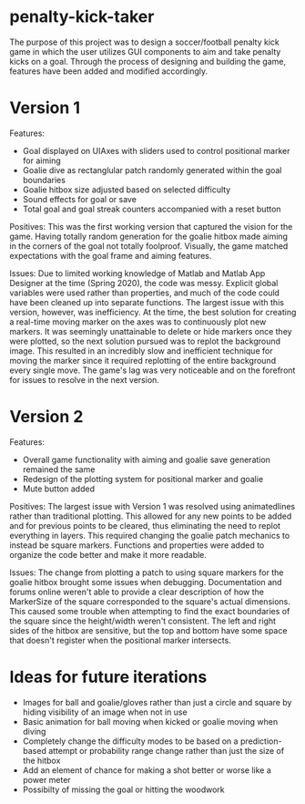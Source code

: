 # penalty-kick-taker

The purpose of this project was to design a soccer/football penalty kick game in which the user utilizes GUI components to aim and take penalty kicks on a goal. Through the process of designing and building the game, features have been added and modified accordingly.

# Version 1
Features:
<ul>
  <li>Goal displayed on UIAxes with sliders used to control positional marker for aiming</li>
  <li>Goalie dive as rectanglular patch randomly generated within the goal boundaries</li>
  <li>Goalie hitbox size adjusted based on selected difficulty</li>
  <li>Sound effects for goal or save</li>
  <li>Total goal and goal streak counters accompanied with a reset button</li>
</ul>

Positives: This was the first working version that captured the vision for the game. Having totally random generation for the goalie hitbox made aiming in the corners of the goal not totally foolproof. Visually, the game matched expectations with the goal frame and aiming features.

Issues: Due to limited working knowledge of Matlab and Matlab App Designer at the time (Spring 2020), the code was messy. Explicit global variables were used rather than properties, and much of the code could have been cleaned up into separate functions. The largest issue with this version, however, was inefficiency. At the time, the best solution for creating a real-time moving marker on the axes was to continuously plot new markers. It was seemingly unattainable to delete or hide markers once they were plotted, so the next solution pursued was to replot the background image. This resulted in an incredibly slow and inefficient technique for moving the marker since it required replotting of the entire background every single move. The game's lag was very noticeable and on the forefront for issues to resolve in the next version.

# Version 2
Features:
<ul>
  <li>Overall game functionality with aiming and goalie save generation remained the same</li>
  <li>Redesign of the plotting system for positional marker and goalie</li>
  <li>Mute button added</li>
</ul>

Positives: The largest issue with Version 1 was resolved using animatedlines rather than traditional plotting. This allowed for any new points to be added and for previous points to be cleared, thus eliminating the need to replot everything in layers. This required changing the goalie patch mechanics to instead be square markers. Functions and properties were added to organize the code better and make it more readable. 

Issues: The change from plotting a patch to using square markers for the goalie hitbox brought some issues when debugging. Documentation and forums online weren't able to provide a clear description of how the MarkerSize of the square corresponded to the square's actual dimensions. This caused some trouble when attempting to find the exact boundaries of the square since the height/width weren't consistent. The left and right sides of the hitbox are sensitive, but the top and bottom have some space that doesn't register when the positional marker intersects. 

# Ideas for future iterations
<ul>
  <li>Images for ball and goalie/gloves rather than just a circle and square by hiding visibility of an image when not in use</li>
  <li>Basic animation for ball moving when kicked or goalie moving when diving</li>
  <li>Completely change the difficulty modes to be based on a prediction-based attempt or probability range change rather than just the size of the hitbox</li>
  <li>Add an element of chance for making a shot better or worse like a power meter</li>
  <li>Possibilty of missing the goal or hitting the woodwork</li>
</ul>
